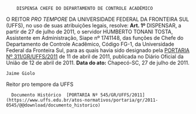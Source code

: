         DISPENSA CHEFE DO DEPARTAMENTO DE CONTROLE ACADÊMICO  

 O REITOR *PRO TEMPORE*  DA UNIVERSIDADE FEDERAL DA FRONTEIRA SUL (UFFS), no uso de suas atribuições legais, resolve:   **Art. 1º**  DISPENSAR, a partir de 27 de julho de 2011, o servidor HUMBERTO TONANI TOSTA, Assistente em Administração, Siape nº 1741148, das funções de Chefe do Departamento de Controle Acadêmico, Código FG-1, da Universidade Federal da Fronteira Sul, para as quais havia sido designado pela [PORTARIA Nº 311/GR/UFFS/2011](https://www.uffs.edu.br/atos-normativos/portaria/gr/2011-0311) de 11 de abril de 2011, publicada no Diário Oficial da União de 12 de abril de 2011.        **Data do ato:** Chapecó-SC, 27 de julho de 2011.   
 

    Jaime Giolo   
 Reitor pro tempore da UFFS 

      Documento Histórico  [PORTARIA Nº 545/GR/UFFS/2011](https://www.uffs.edu.br/atos-normativos/portaria/gr/2011-0545/@@download/documento_historico)     
      
